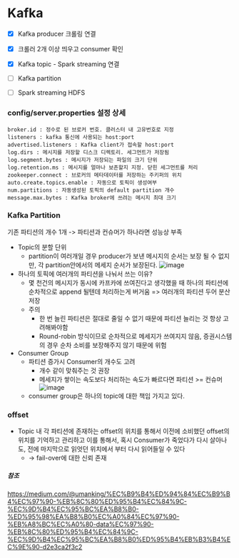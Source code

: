 # Kafka
- [X] Kafka producer 크롤링 연결
- [X] 크롤러 2개 이상 띄우고 consumer 확인
- [X] Kafka topic - Spark streaming 연결
- [ ] Kafka partition
- [ ] Spark streaming HDFS


### config/server.properties 설정 상세
```Plain Text
broker.id : 정수로 된 브로커 번호. 클러스터 내 고유번호로 지정
listeners : kafka 통신에 사용되는 host:port
advertised.listeners : Kafka client가 접속할 host:port
log.dirs : 메시지를 저장할 디스크 디렉토리. 세그먼트가 저장됨
log.segment.bytes : 메시지가 저장되는 파일의 크기 단위
log.retention.ms : 메시지를 얼마나 보존할지 지정. 닫힌 세그먼트를 처리
zookeeper.connect : 브로커의 메타데이터를 저장하는 주키퍼의 위치
auto.create.topics.enable : 자동으로 토픽이 생성여부
num.partitions : 자동생성된 토픽의 default partition 개수
message.max.bytes : Kafka broker에 쓰려는 메시지 최대 크기
```

### Kafka Partition
 기존 파티션의 개수 1개 -> 파티션과 컨슈머가 하나라면 성능상 부족
 * Topic의 분할 단위
    * partition이 여러개일 경우 producer가 보낸 메시지의 순서는 보장 될 수 없지만, 각 partition안에서의 메세지 순서가 보장된다.
    ![image](https://user-images.githubusercontent.com/46081043/159642606-e651e541-4917-424a-97d0-68f6e0466789.png)
* 하나의 토픽에 여러개의 파티션을 나눠서 쓰는 이유?
    * 몇 천건의 메시지가 동시에 카프카에 쓰여진다고 생각했을 때 하나의 파티션에 순차적으로 append 될텐데 처리하는게 버거움 => 여러개의 파티션 두어 분산저장
    * 주의
        * 한 번 늘린 파티션은 절대로 줄일 수 없기 때문에 파티션 늘리는 것 항상 고려해봐야함
        * Round-robin 방식이므로 순차적으로 메세지가 쓰여지지 않음, 증권시스템의 경우 순차 소비를 보장해주지 않기 때문에 위험
* Consumer Group
    * 파티션 증가시 Consumer의 개수도 고려
        * 개수 같이 맞춰주는 것 권장
        * 메세지가 쌓이는 속도보다 처리하는 속도가 빠르다면 파티션 >= 컨슈머
        ![image](https://user-images.githubusercontent.com/46081043/159649552-1bf07401-d568-4f0f-ac77-d8693f0dfd05.png)
    * consumer group은 하나의 topic에 대한 책임 가지고 있다.

### offset
* Topic 내 각 파티션에 존재하는 offset의 위치를 통해서 이전에 소비했던 offset의 위치를 기억하고 관리하고 이를 통해서, 혹시 Consumer가 죽었다가 다시 살아나도, 전에 마지막으로 읽엇던 위치에서 부터 다시 읽어들일 수 있다
    * -> fail-over에 대한 신뢰 존재

##### 참조
https://medium.com/@umanking/%EC%B9%B4%ED%94%84%EC%B9%B4%EC%97%90-%EB%8C%80%ED%95%B4%EC%84%9C-%EC%9D%B4%EC%95%BC%EA%B8%B0-%ED%95%98%EA%B8%B0%EC%A0%84%EC%97%90-%EB%A8%BC%EC%A0%80-data%EC%97%90-%EB%8C%80%ED%95%B4%EC%84%9C-%EC%9D%B4%EC%95%BC%EA%B8%B0%ED%95%B4%EB%B3%B4%EC%9E%90-d2e3ca2f3c2